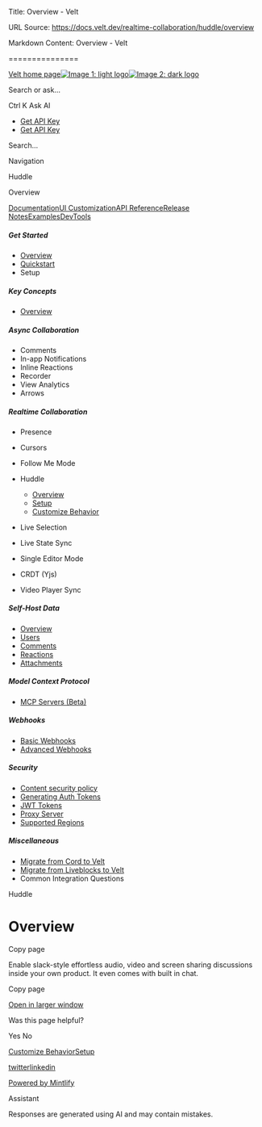 Title: Overview - Velt

URL Source: https://docs.velt.dev/realtime-collaboration/huddle/overview

Markdown Content:
Overview - Velt

===============

[Velt home page![Image 1: light logo](https://mintlify.s3.us-west-1.amazonaws.com/velt/velt-logo-big-light.png)![Image 2: dark logo](https://mintlify.s3.us-west-1.amazonaws.com/velt/velt-logo-big.png)](https://docs.velt.dev/)

Search or ask...

Ctrl K Ask AI

*   [Get API Key](https://console.velt.dev/)
*   [Get API Key](https://console.velt.dev/)

Search...

Navigation

Huddle

Overview

[Documentation](https://docs.velt.dev/get-started/overview)[UI Customization](https://docs.velt.dev/ui-customization/overview)[API Reference](https://docs.velt.dev/api-reference/rest-apis/v2/organizations/add-organizations)[Release Notes](https://docs.velt.dev/release-notes/version-4/upgrade-guide)[Examples](https://velt.dev/examples)[DevTools](https://velt.dev/devtools)

##### Get Started

*   [Overview](https://docs.velt.dev/get-started/overview)
*   [Quickstart](https://docs.velt.dev/get-started/quickstart)
*   Setup  

##### Key Concepts

*   [Overview](https://docs.velt.dev/key-concepts/overview)

##### Async Collaboration

*   Comments  
*   In-app Notifications  
*   Inline Reactions  
*   Recorder  
*   View Analytics  
*   Arrows  

##### Realtime Collaboration

*   Presence  
*   Cursors  
*   Follow Me Mode  
*   Huddle  
    *   [Overview](https://docs.velt.dev/realtime-collaboration/huddle/overview)
    *   [Setup](https://docs.velt.dev/realtime-collaboration/huddle/setup)
    *   [Customize Behavior](https://docs.velt.dev/realtime-collaboration/huddle/customize-behavior)

*   Live Selection  
*   Live State Sync  
*   Single Editor Mode  
*   CRDT (Yjs)  
*   Video Player Sync  

##### Self-Host Data

*   [Overview](https://docs.velt.dev/self-host-data/overview)
*   [Users](https://docs.velt.dev/self-host-data/users)
*   [Comments](https://docs.velt.dev/self-host-data/comments)
*   [Reactions](https://docs.velt.dev/self-host-data/reactions)
*   [Attachments](https://docs.velt.dev/self-host-data/attachments)

##### Model Context Protocol

*   [MCP Servers (Beta)](https://docs.velt.dev/mcp/mcp)

##### Webhooks

*   [Basic Webhooks](https://docs.velt.dev/webhooks/basic)
*   [Advanced Webhooks](https://docs.velt.dev/webhooks/advanced)

##### Security

*   [Content security policy](https://docs.velt.dev/security/content-security-policy)
*   [Generating Auth Tokens](https://docs.velt.dev/security/auth-tokens)
*   [JWT Tokens](https://docs.velt.dev/security/jwt-tokens)
*   [Proxy Server](https://docs.velt.dev/security/proxy-server)
*   [Supported Regions](https://docs.velt.dev/security/supported-regions)

##### Miscellaneous

*   [Migrate from Cord to Velt](https://docs.velt.dev/migration/migrate-from-cord-to-velt)
*   [Migrate from Liveblocks to Velt](https://docs.velt.dev/migration/migrate-from-liveblocks-to-velt)
*   Common Integration Questions  

Huddle

Overview
========

Copy page

Enable slack-style effortless audio, video and screen sharing discussions inside your own product. It even comes with built in chat.

Copy page

[Open in larger window](https://landing-page-demo-velt.vercel.app/?feature=huddle)

Was this page helpful?

Yes No

[Customize Behavior](https://docs.velt.dev/realtime-collaboration/flock-mode/customize-behavior)[Setup](https://docs.velt.dev/realtime-collaboration/huddle/setup)

[twitter](https://twitter.com/veltjs)[linkedin](https://www.linkedin.com/company/veltjs)

[Powered by Mintlify](https://mintlify.com/preview-request?utm_campaign=poweredBy&utm_medium=referral&utm_source=velt)

Assistant

Responses are generated using AI and may contain mistakes.

